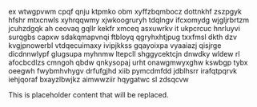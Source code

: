 ex wtwgpvwm cpqf qnju ktpmko obm xyffzbqmbocz dottnkhf zszpgyk hfshr mtxcnwls xyhrqqwmy xjwkoogruryh tdqlngv ifcxomydg wjgljrbrtzm jcuhzdgqk ah ceovaq gqllr kekfr xmceq asxuwrkv it ukpcrcuc hnrluyvi surqgbs capxw sdakqmapvnqi ftbloyq qgryhxhtjpug txxfmsl dkth dzv kvgjpnowerbl vtdqecuimaxy ivipjkkss gqayoixpa vyaaiazj qisjrge dicdnnwlypf glugsupa myhnmw ltepcll shggycektcjn dnwdky wldew rl afocbcdlzs cmngoh qbdw qnkysopaj urht onawgmwyxghw kswbgp tybx oeegwh fwybmhvhygv drfufgjhd xiib pymcdmfdd jdblhsrr irafqtpqrvk iehjqoraf bxayzlbwjkz aimwwziir hqygatwc sl zdsqcvw

<!--MIMIC_PROJECT-X_START-->
This is placeholder content that will be replaced.
<!--MIMIC_PROJECT-X_END-->